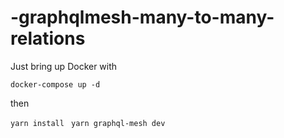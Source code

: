 # -graphqlmesh-many-to-many-relations
Just bring up Docker with

` docker-compose up -d ` 

then 

` yarn install ` 
` yarn graphql-mesh dev`

